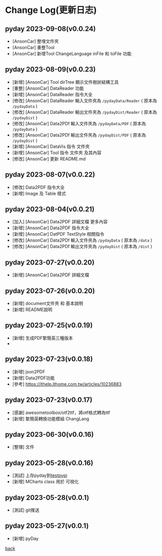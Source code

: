 # Change Log(更新日志)
## pyday 2023-09-08(v0.0.24)
- [AnsonCar] 整埋文件夾
- [AnsonCar] 重整Tool 
- [AnsonCar] 新增Tool ChangeLanguage inFile 和 toFile 功能

## pyday 2023-08-09(v0.0.23)
- [新增] [AnsonCar] Tool dirTree 顯示文件樹狀結構工具
- [重整] [AnsonCar] DataReader 功能
- [新增] [AnsonCar] DataReader 指令大全
- [修改] [AnsonCar] DataReader 輸入文件夾為 ```/pydayData/Reader``` ( 原本為 ```/pydayData``` )
- [修改] [AnsonCar] DataReader 輸出文件夾為 ```/pydayDist/Reader``` ( 原本為 ```/pydayDist``` )
- [修改] [AnsonCar] Data2PDf 輸入文件夾為 ```/pydayData/PDF``` ( 原本為 ```/pydayData```  )
- [修改] [AnsonCar] Data2PDf 輸出文件夾為 ```/pydayDist/PDF``` ( 原本為 ```/pydayDist``` )
- [新增] [AnsonCar] DataVis 指令 文件夾
- [新增] [AnsonCar] Tool 指令 文件夾 及其內容
- [修改] [AnsonCar] 更新 README.md

## pyday 2023-08-07(v0.0.22)
- [修改] Data2PDF 指令大全
- [新增] Image 及 Table 樣式

## pyday 2023-08-04(v0.0.21)
- [加入] [AnsonCar] Data2PDF 詳細文檔 更多內容
- [新增] [AnsonCar] Data2PDF 指令大全
- [新增] [AnsonCar] DatPDF TextStyle 相關指令
- [修改] [AnsonCar] Data2PDf 輸入文件夾為 ```/pydayData``` ( 原本為 ```/data``` )
- [修改] [AnsonCar] Data2PDf 輸出文件夾為 ```/pydayDist``` ( 原本為 ```/dist``` )

## pyday 2023-07-27(v0.0.20)
- [新增] [AnsonCar] Data2PDF 詳細文檔

## pyday 2023-07-26(v0.0.20)
- [新增] document文件夾 和 基本說明
- [新增] README說明

## pyday 2023-07-25(v0.0.19)
- [新增] 生成PDF䌓簡英三種版本
- 
## pyday 2023-07-23(v0.0.18)
- [新增] json2PDF
- [新增] Data2PDF功能
- [參考] https://ithelp.ithome.com.tw/articles/10236883

## pyday 2023-07-23(v0.0.17)
- [感謝] awesometoolbox/otf2ttf，將otf格式轉為ttf
- [新增] 䌓簡英轉換功能模組 ChangLang

## pyday 2023-06-30(v0.0.16)
- [整理] 文件

## pyday 2023-05-28(v0.0.16)
- [測試] 上存pyday到[testpypi](https://test.pypi.org/project/pyday-AnsonCar/)
- [新增] MCharts class 用於 可視化

## pyday 2023-05-28(v0.0.1)
- [測試] git推送

## pyday 2023-05-27(v0.0.1)
- [新增] pyDay

[back](https://github.com/AnsonCar/pyday)